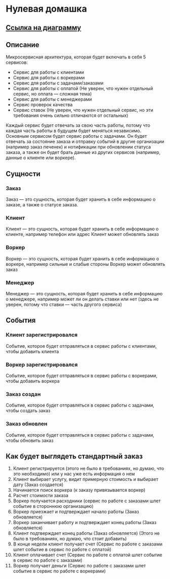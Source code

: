# Нулевая домашка
## [Ссылка на диаграмму](https://www.icloud.com/freeform/0320sUF_oqaSwz4dFMh-YG64Q)
## Описание
Микросервисная архитектура, которая будет включать в себя 5 сервисов:
- Сервис для работы с клиентами
- Сервис для работы с воркерами
- Сервис для работы с задачами/заказами
- Сервис для работы с оплатой (Не уверен, что нужен отдельный сервис, но оплата — сложная тема)
- Сервис для работы с менеджерами
- Сервис проверок качества
- Сервис ставок (Не уверен, что нужен отдельный сервис, но эти требования очень сильно отличаются от остальных)

Каждый сервис будет отвечать за свою часть работы, потому что каждая часть работы в будущем будет меняться независимо.
Основным сервисом будет сервис работы с задачами. Он будет отвечать за состояние заказа и отправку событий в другие организации (например заказ печенек) и нотификации при обновлении статуса заказа, а также он будет брать данные из других сервисов (например, данные о клиенте или воркере).

## Сущности
### Заказ
Заказ — это сущность, которая будет хранить в себе информацию о заказе, а также о статусе заказа.
### Клиент
Клиент — это сущность, которая будет хранить в себе информацию о клиенте, например телефон или адрес
Клиент может обновлять заказ
### Воркер
Воркер — это сущность, которая будет хранить в себе информацию о воркере, например сильные и слабые стороны
Воркер может обновлять заказ
### Менеджер
Менеджер — это сущность, которая будет хранить в себе информацию о менеджере, например может ли он делать ставки или нет (здесь не уверен, потому что ставки — часть другого сервиса)

## События
### Клиент зарегистрировался
Событие, которое будет отправляться в сервис работы с клиентами, чтобы добавить клиента
### Воркер зарегистрировался
Событие, которое будет отправляться в сервис работы с воркерами, чтобы добавить воркера
### Заказ создан
Событие, которое будет отправляться в сервис работы с задачами, чтобы создать заказ
### Заказ обновлен
Событие, которое будет отправляться в сервис работы с задачами, чтобы обновить заказ

## Как будет выглядеть стандартный заказ
1. Клиент регистрируется (этого не было в требованиях, но думаю, что это необходимо) или у нас уже есть информация о нем
2. Клиент выбирает услугу, видит примерную стоимость и выбирает дату (Заказ создается)
3. Начинается поиск воркера (к заказу привязывается воркер)
4. Расчет стоимости заказа
5. Воркер получается расходники (сервис по работе с заказами шлет событие в стороннюю организацию)
6. Воркер приезжает и подтверждает начало работы (Заказ обновляется)
7. Воркер заканчивает работу и подтверждает конец работы (Заказ обновляется)
8. Клиент подтверждает конец работы (Заказ обновляется) (Этого не было в требованиях, но думаю, что стоит добавить)
9. В конце недели клиент получает счет (Сервис по работе с заказами шлет событие в сервис по работе с оплатой)
10. Клиент оплачивает счет (Сервис по работе с оплатой шлет событие в сервис по работе с заказами)
11. Воркер получает деньги (Сервис по работе с заказами шлет событие в сервис по работе с воркерами)
